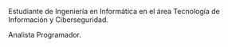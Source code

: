 

Estudiante de Ingeniería en Informática en el área Tecnología de Información y Ciberseguridad.

Analista Programador.
